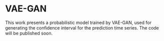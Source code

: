 # VAE-GAN
This work presents a probabilistic model trained by VAE-GAN, used for generating the confidence interval for the prediction time series.
The code will be published soon.
